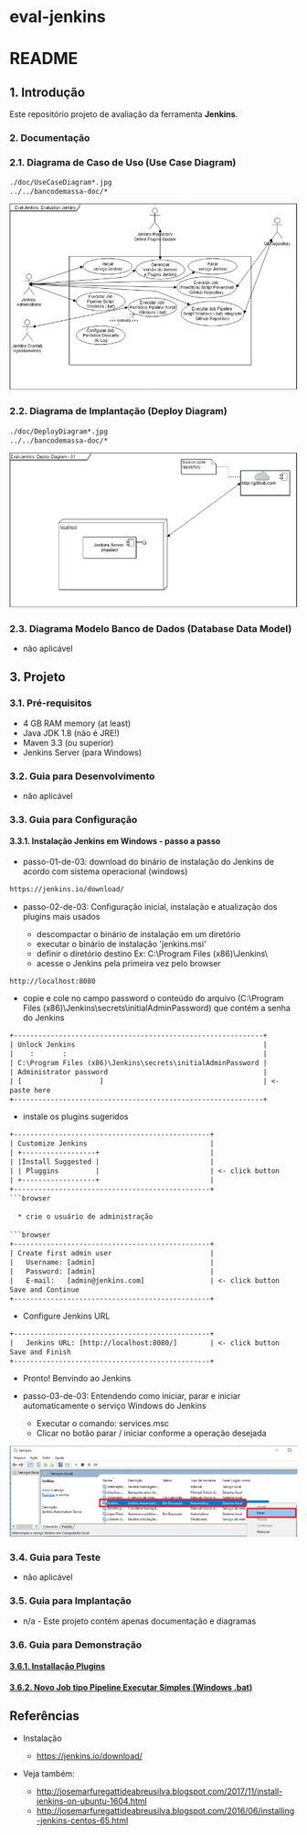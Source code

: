 # eval-jenkins

# README #


## 1. Introdução ##

Este repositório projeto de avaliação da ferramenta **Jenkins**. 

### 2. Documentação ###

### 2.1. Diagrama de Caso de Uso (Use Case Diagram) ###

```image-file
./doc/UseCaseDiagram*.jpg
../../bancodemassa-doc/*
```
![UseCaseDiagram](https://github.com/josemarsilva/eval-jenkins/blob/master/doc/images/UseCaseDiagram-01.png) 


### 2.2. Diagrama de Implantação (Deploy Diagram) ###

```image-file
./doc/DeployDiagram*.jpg
../../bancodemassa-doc/*
```
![DeployDiagram](https://github.com/josemarsilva/eval-jenkins/blob/master/doc/images/DeployDiagram-01.png) 


### 2.3. Diagrama Modelo Banco de Dados (Database Data Model) ###

* não aplicável

## 3. Projeto ##

### 3.1. Pré-requisitos ###

* 4 GB RAM memory (at least)
* Java JDK 1.8 (não é JRE!)
* Maven 3.3 (ou superior)
* Jenkins Server (para Windows)


### 3.2. Guia para Desenvolvimento ###

* não aplicável


### 3.3. Guia para Configuração ###

#### 3.3.1. Instalação Jenkins em Windows - passo a passo ####

* passo-01-de-03: download do binário de instalação do Jenkins de acordo com sistema operacional (windows)

```html
https://jenkins.io/download/
```


* passo-02-de-03: Configuração inicial, instalação e atualização dos plugins mais usados

  * descompactar o binário de instalação em um diretório
  * executar o binário de instalação 'jenkins.msi'
  * definir o diretório destino Ex: C:\Program Files (x86)\Jenkins\
  * acesse o Jenkins pela primeira vez pelo browser
  
```browser
http://localhost:8080
```

  * copie e cole no campo password o conteúdo do arquivo (C:\Program Files (x86)\Jenkins\secrets\initialAdminPassword) que contém a senha do Jenkins 

```browser
+-------------------------------------------------------------+
| Unlock Jenkins                                              |
|    :       :                                                |
| C:\Program Files (x86)\Jenkins\secrets\initialAdminPassword |
| Administrator password                                      | 
| [                   ]                                       | <- paste here
+-------------------------------------------------------------+
```

  * instale os plugins sugeridos

```browser
+------------------------------------------------+
| Customize Jenkins                              |
| +------------------+                           |
| |Install Suggested |                           |
| | Pluggins         |                           | <- click button
| +------------------+                           |
+------------------------------------------------+
```browser

  * crie o usuário de administração

```browser
+------------------------------------------------+
| Create first admin user                        |
|   Username: [admin]                            |
|   Password: [admin]                            |
|   E-mail:   [admin@jenkins.com]                | <- click button Save and Continue
+------------------------------------------------+
```

  * Configure Jenkins URL

```browser
+------------------------------------------------+
|   Jenkins URL: [http://localhost:8080/]        | <- click button Save and Finish
+------------------------------------------------+
```

  * Pronto! Benvindo ao Jenkins


* passo-03-de-03: Entendendo como iniciar, parar e iniciar automaticamente o serviço Windows do Jenkins

  * Executar o comando: services.msc
  * Clicar no botão parar / iniciar conforme a operação desejada

![Services-Start-Stop](https://github.com/josemarsilva/eval-jenkins/blob/master/doc/services-start-stop.png) 



### 3.4. Guia para Teste ###

* não aplicável


### 3.5. Guia para Implantação ###

* n/a - Este projeto contém apenas documentação e diagramas


### 3.6. Guia para Demonstração ###

#### [3.6.1. Installação Plugins](https://github.com/josemarsilva/eval-jenkins/blob/master/doc/README-GuiaDemonstracao-InstallPlugins.md)  ####
#### [3.6.2. Novo Job tipo Pipeline Executar Simples (Windows .bat)](https://github.com/josemarsilva/eval-jenkins/blob/master/doc/README-GuiaDemonstracao-NewJobSimpleBat.md)  ####

## Referências ##

* Instalação
  * https://jenkins.io/download/

* Veja também: 
  * http://josemarfuregattideabreusilva.blogspot.com/2017/11/install-jenkins-on-ubuntu-1604.html
  * http://josemarfuregattideabreusilva.blogspot.com/2016/06/installing-jenkins-centos-65.html

